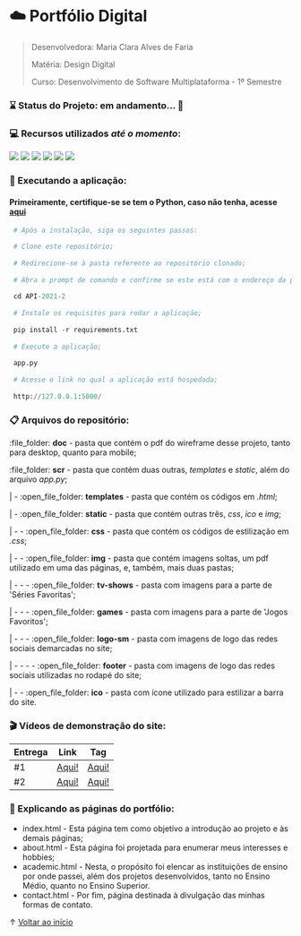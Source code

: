 <br id="inicio">

# :cloud: Portfólio Digital

> Desenvolvedora: Maria Clara Alves de Faria
> 
> Matéria: Design Digital
> 
> Curso: Desenvolvimento de Software Multiplataforma - 1º Semestre

### :hourglass: Status do Projeto: em andamento... :construction:

### :computer: Recursos utilizados _até o momento_:
<p>
    <img src="https://img.shields.io/badge/Figma-F24E1E?style=for-the-badge&logo=figma&logoColor=white"/>
    <img src="https://img.shields.io/badge/HTML5-E34F26?style=for-the-badge&logo=html5&logoColor=white"/>
    <img src="https://img.shields.io/badge/Python-3776AB?style=for-the-badge&logo=python&logoColor=white"/>
    <img src="https://img.shields.io/badge/CSS3-1572B6?style=for-the-badge&logo=css3&logoColor=white"/>
    <img src="https://img.shields.io/badge/Bootstrap-563D7C?style=for-the-badge&logo=bootstrap&logoColor=white"/>
    <img src="https://img.shields.io/badge/Flask-000000?style=for-the-badge&logo=flask&logoColor=white"/>
</p>

### :hammer: Executando a aplicação:

#### Primeiramente, certifique-se se tem o Python, caso não tenha, acesse <a href="https://www.python.org/downloads/">aqui</a> 
```python 
 # Após a instalação, siga os seguintes passos:

 # Clone este repositório;
 
 # Redirecione-se à pasta referente ao repositório clonado;
 
 # Abra o prompt de comando e confirme se este está com o endereço da pasta correto;
   
 cd API-2021-2
 
 # Instale os requisitos para rodar a aplicação;
   
 pip install -r requirements.txt
 
 # Execute a aplicação;
   
 app.py
 
 # Acesse o link no qual a aplicação está hospedada;
   
 http://127.0.0.1:5000/
```

### :clipboard: Arquivos do repositório:
<p> :file_folder: <strong>doc</strong> - pasta que contém o pdf do wireframe desse projeto, tanto para desktop, quanto para mobile;</p>
<p> :file_folder: <strong>scr</strong> - pasta que contém duas outras, <em>templates</em> e <em>static</em>, além do arquivo <em>app.py</em>;</p>
<p> | - :open_file_folder: <strong>templates</strong> - pasta que contém os códigos em <em>.html</em>;</p>
<p> | - :open_file_folder: <strong>static</strong> - pasta que contém outras três, <em>css</em>, <em>ico</em> e <em>img</em>;</p>
<p> | - - :open_file_folder: <strong>css</strong> - pasta que contém os códigos de estilização em <em>.css</em>;</p>
<p> | - - :open_file_folder: <strong>img</strong> - pasta que contém imagens soltas, um pdf utilizado em uma das páginas, e, também, mais duas pastas;</p>
<p> | - - - :open_file_folder: <strong>tv-shows</strong> - pasta com imagens para a parte de 'Séries Favoritas';</p>
<p> | - - - :open_file_folder: <strong>games</strong> - pasta com imagens para a parte de 'Jogos Favoritos';</p>
<p> | - - - :open_file_folder: <strong>logo-sm</strong> - pasta com imagens de logo das redes sociais demarcadas no site;</p>
<p> | - - - - :open_file_folder: <strong>footer</strong> - pasta com imagens de logo das redes sociais utilizadas no rodapé do site;</p>
<p> | - - :open_file_folder: <strong>ico</strong> - pasta com ícone utilizado para estilizar a barra do site.</p>

### :clapper: Vídeos de demonstração do site:

Entrega | Link | Tag
--------|------|-----
#1 | <a href="https://youtu.be/XVsVkRNm86g" target="_blank">Aqui!</a> | <a href="https://github.com/mclaralvs/portfolio/releases/tag/v1.0">Aqui!</a>
#2 | <a href="https://youtu.be/Ub1sc0fByG8" target="_blank">Aqui!</a> | <a href="https://github.com/mclaralvs/portfolio/releases/tag/v2.0">Aqui!</a>

### :pushpin: Explicando as páginas do portfólio:
<ul>
    <li>index.html - Esta página tem como objetivo a introdução ao projeto e às demais páginas;</li>
    <li>about.html - Esta página foi projetada para enumerar meus interesses e hobbies;</li>
    <li>academic.html - Nesta, o propósito foi elencar as instituições de ensino por onde passei, além dos projetos desenvolvidos, tanto no Ensino Médio, quanto no Ensino Superior.</li>
    <li>contact.html - Por fim, página destinada à divulgação das minhas formas de contato.</li>
</ul>

↑ [Voltar ao início](#inicio) 
